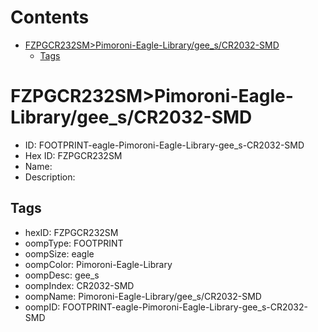 



Contents
========

* [FZPGCR232SM>Pimoroni-Eagle-Library/gee_s/CR2032-SMD](#fzpgcr232smpimoroni-eagle-librarygee_scr2032-smd)
	* [Tags](#tags)

# FZPGCR232SM>Pimoroni-Eagle-Library/gee_s/CR2032-SMD

- ID: FOOTPRINT-eagle-Pimoroni-Eagle-Library-gee_s-CR2032-SMD
- Hex ID: FZPGCR232SM
- Name: 
- Description: 

## Tags

- hexID: FZPGCR232SM
- oompType: FOOTPRINT
- oompSize: eagle
- oompColor: Pimoroni-Eagle-Library
- oompDesc: gee_s
- oompIndex: CR2032-SMD
- oompName: Pimoroni-Eagle-Library/gee_s/CR2032-SMD
- oompID: FOOTPRINT-eagle-Pimoroni-Eagle-Library-gee_s-CR2032-SMD
